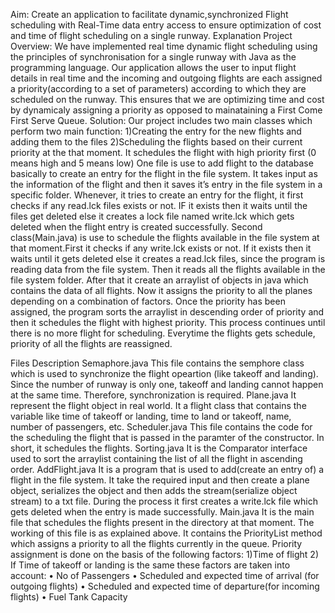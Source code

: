 Aim:
Create an application to facilitate dynamic,synchronized Flight scheduling with Real-Time data entry access to ensure optimization of cost and time of flight scheduling on a single runway.
Explanation
Project Overview:
We have implemented real time dynamic flight scheduling using the principles of synchronisation for a single runway with Java as the programming language. Our application allows the user to input flight details in real time and the incoming and outgoing flights are each assigned a priority(according to a set of parameters) according to which they are scheduled on the runway. This ensures that we are optimizing time and cost by dynamicaly assigning a priority as opposed to mainataining a First Come First Serve Queue.
Solution:
Our project includes two main classes which perform two main function:
1)Creating the entry for the new flights and adding them to the files
2)Scheduling the flights based on their current priority at the that moment. It schedules the flight with high priority first (0 means high and 5 means low)
 One file is use to add flight to the database basically to create an entry for the flight in the file system. It takes input as the information of the flight and then it saves it’s entry in the file system in a specific folder. Whenever, it tries to create an entry for the flight, it first checks if any read.lck files exists or not. IF it exists then it waits until the files get deleted else it creates a lock file named write.lck which gets deleted when the flight entry is created successfully.
Second class(Main.java) is use to schedule the flights available in the file system at that moment.First it checks if any write.lck exists or not. If it exists then it waits until it gets deleted else it creates a read.lck files, since the program is reading data from the file system. Then it reads all the flights available in the file system folder. After that it create an arraylist of objects in java which contains the data of all flights. Now it assigns the priority to all the planes depending on a combination of factors. Once the priority has been assigned, the program sorts the arraylist in descending order of priority and then it schedules the flight with highest priority. This process continues until there is no more flight for scheduling. Everytime the flights gets schedule, priority of all the flights are reassigned.

Files Description
Semaphore.java
This file contains the semphore class which is used to synchronize the flight opeartion (like takeoff and landing). Since the number of runway is only one, takeoff and landing cannot happen at the same time. Therefore, synchronization is required.
Plane.java
It represent the flight object in real world. It a flight class that contains the variable like time of takeoff or landing, time to land or takeoff, name, number of passengers, etc.
Scheduler.java
This file contains the code for the scheduling the flight that is passed in the paramter of the constructor. In short, it schedules the flights.
Sorting.java
It is the Comparator interface used to sort the arraylist containing the list of all the flight in ascending order.
AddFlight.java
It is a program that is used to add(create an entry of) a flight in the file system. It take the required input and then create a plane object, serializes the object and then adds the stream(serialize object stream) to a txt file. During the process it first creates a write.lck file which gets deleted when the entry is made successfully.
Main.java
It is the main file that schedules the flights present in the directory at that moment. The working of this file is as explained above. It contains the PriorityList method which assigns a priority to all the flights currently in the queue.
Priority assignment is done on the basis of the following factors:
1)Time of flight
2) If Time of takeoff or landing is the same these factors are taken into account:
•	No of Passengers
•	Scheduled and expected time of arrival (for outgoing flights)
•	Scheduled and expected time of departure(for incoming flights)
•	Fuel Tank Capacity
